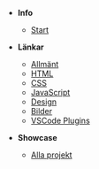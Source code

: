 - **Info**

  - [Start](/)

- **Länkar**

  - [Allmänt](links/general.md)
  - [HTML](links/html.md)
  - [CSS](links/css.md)
  - [JavaScript](links/javascript.md)
  - [Design](links/design.md)
  - [Bilder](links/images.md)
  - [VSCode Plugins](links/vscode-plugins.md)

- **Showcase**
  - [Alla projekt](showcase/list.md)
